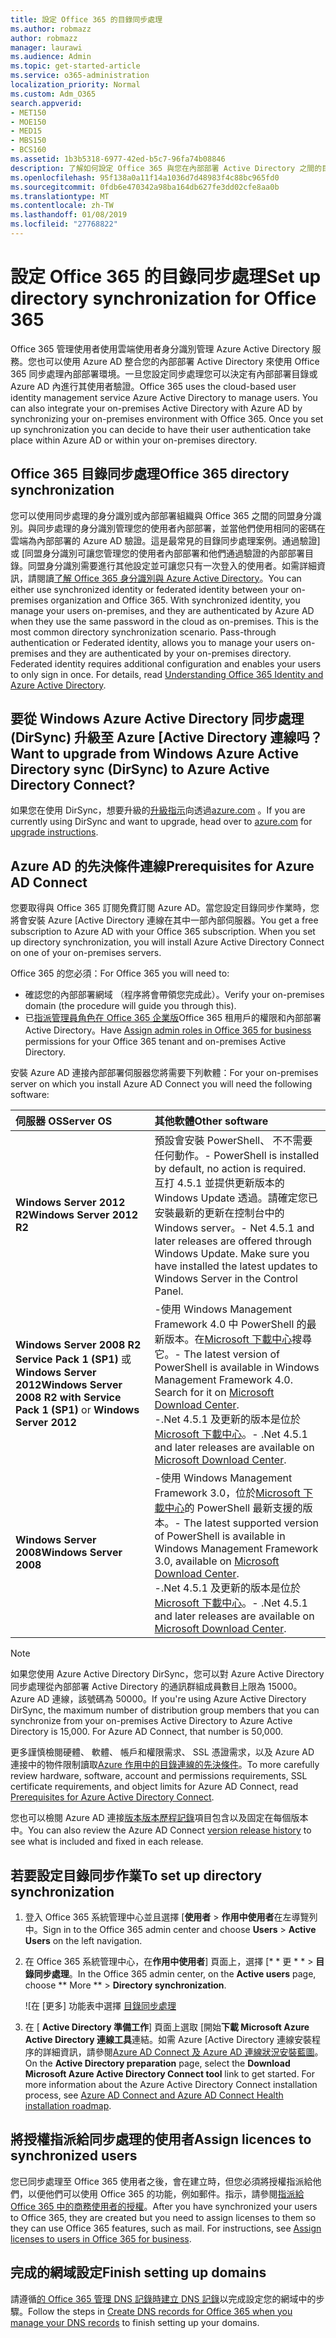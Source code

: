 ```yaml
---
title: 設定 Office 365 的目錄同步處理
ms.author: robmazz
author: robmazz
manager: laurawi
ms.audience: Admin
ms.topic: get-started-article
ms.service: o365-administration
localization_priority: Normal
ms.custom: Adm_O365
search.appverid:
- MET150
- MOE150
- MED15
- MBS150
- BCS160
ms.assetid: 1b3b5318-6977-42ed-b5c7-96fa74b08846
description: 了解如何設定 Office 365 與您在內部部署 Active Directory 之間的目錄同步處理。
ms.openlocfilehash: 95f138a0a11f14a1036d7d48983f4c88bc965fd0
ms.sourcegitcommit: 0fdb6e470342a98ba164db627fe3dd02cfe8aa0b
ms.translationtype: MT
ms.contentlocale: zh-TW
ms.lasthandoff: 01/08/2019
ms.locfileid: "27768822"
---
```

# <a name="set-up-directory-synchronization-for-office-365"></a><span data-ttu-id="d387e-103">設定 Office 365 的目錄同步處理</span><span class="sxs-lookup"><span data-stu-id="d387e-103">Set up directory synchronization for Office 365</span></span>
<span data-ttu-id="d387e-p101">Office 365 管理使用者使用雲端使用者身分識別管理 Azure Active Directory 服務。您也可以使用 Azure AD 整合您的內部部署 Active Directory 來使用 Office 365 同步處理內部部署環境。一旦您設定同步處理您可以決定有內部部署目錄或 Azure AD 內進行其使用者驗證。</span><span class="sxs-lookup"><span data-stu-id="d387e-p101">Office 365 uses the cloud-based user identity management service Azure Active Directory to manage users. You can also integrate your on-premises Active Directory with Azure AD by synchronizing your on-premises environment with Office 365. Once you set up synchronization you can decide to have their user authentication take place within Azure AD or within your on-premises directory.</span></span>
  
## <a name="office-365-directory-synchronization"></a><span data-ttu-id="d387e-107">Office 365 目錄同步處理</span><span class="sxs-lookup"><span data-stu-id="d387e-107">Office 365 directory synchronization</span></span>
<span data-ttu-id="d387e-p102">您可以使用同步處理的身分識別或內部部署組織與 Office 365 之間的同盟身分識別。與同步處理的身分識別管理您的使用者內部部署，並當他們使用相同的密碼在雲端為內部部署的 Azure AD 驗證。這是最常見的目錄同步處理案例。通過驗證] 或 [同盟身分識別可讓您管理您的使用者內部部署和他們通過驗證的內部部署目錄。同盟身分識別需要進行其他設定並可讓您只有一次登入的使用者。如需詳細資訊，請閱讀[了解 Office 365 身分識別與 Azure Active Directory](about-office-365-identity.md)。</span><span class="sxs-lookup"><span data-stu-id="d387e-p102">You can either use synchronized identity or federated identity between your on-premises organization and Office 365. With synchronized identity, you manage your users on-premises, and they are authenticated by Azure AD when they use the same password in the cloud as on-premises. This is the most common directory synchronization scenario. Pass-through authentication or Federated identity, allows you to manage your users on-premises and they are authenticated by your on-premises directory. Federated identity requires additional configuration and enables your users to only sign in once. For details, read [Understanding Office 365 Identity and Azure Active Directory](about-office-365-identity.md).</span></span>
  
## <a name="want-to-upgrade-from-windows-azure-active-directory-sync-dirsync-to-azure-active-directory-connect"></a><span data-ttu-id="d387e-114">要從 Windows Azure Active Directory 同步處理 (DirSync) 升級至 Azure [Active Directory 連線吗？</span><span class="sxs-lookup"><span data-stu-id="d387e-114">Want to upgrade from Windows Azure Active Directory sync (DirSync) to Azure Active Directory Connect?</span></span>
<span data-ttu-id="d387e-115">如果您在使用 DirSync，想要升級的[升級指示](https://go.microsoft.com/fwlink/p/?LinkId=733240)向透過[azure.com](https://azure.com) 。</span><span class="sxs-lookup"><span data-stu-id="d387e-115">If you are currently using DirSync and want to upgrade, head over to [azure.com](https://azure.com) for [upgrade instructions](https://go.microsoft.com/fwlink/p/?LinkId=733240).</span></span>
  
## <a name="prerequisites-for-azure-ad-connect"></a><span data-ttu-id="d387e-116">Azure AD 的先決條件連線</span><span class="sxs-lookup"><span data-stu-id="d387e-116">Prerequisites for Azure AD Connect</span></span>
<span data-ttu-id="d387e-p103">您要取得與 Office 365 訂閱免費訂閱 Azure AD。當您設定目錄同步作業時，您將會安裝 Azure [Active Directory 連線在其中一部內部伺服器。</span><span class="sxs-lookup"><span data-stu-id="d387e-p103">You get a free subscription to Azure AD with your Office 365 subscription. When you set up directory synchronization, you will install Azure Active Directory Connect on one of your on-premises servers.</span></span>
  
<span data-ttu-id="d387e-119">Office 365 的您必須：</span><span class="sxs-lookup"><span data-stu-id="d387e-119">For Office 365 you will need to:</span></span>
  
- <span data-ttu-id="d387e-120">確認您的內部部署網域 （程序將會帶領您完成此）。</span><span class="sxs-lookup"><span data-stu-id="d387e-120">Verify your on-premises domain (the procedure will guide you through this).</span></span>
- <span data-ttu-id="d387e-121">已[指派管理員角色在 Office 365 企業版](https://support.office.com/article/EAC4D046-1AFD-4F1A-85FC-8219C79E1504)Office 365 租用戶的權限和內部部署 Active Directory。</span><span class="sxs-lookup"><span data-stu-id="d387e-121">Have [Assign admin roles in Office 365 for business](https://support.office.com/article/EAC4D046-1AFD-4F1A-85FC-8219C79E1504) permissions for your Office 365 tenant and on-premises Active Directory.</span></span> 
    
<span data-ttu-id="d387e-122">安裝 Azure AD 連接內部部署伺服器您將需要下列軟體：</span><span class="sxs-lookup"><span data-stu-id="d387e-122">For your on-premises server on which you install Azure AD Connect you will need the following software:</span></span>
  
|<span data-ttu-id="d387e-123">**伺服器 OS**</span><span class="sxs-lookup"><span data-stu-id="d387e-123">**Server OS**</span></span>|<span data-ttu-id="d387e-124">**其他軟體**</span><span class="sxs-lookup"><span data-stu-id="d387e-124">**Other software**</span></span>|
|:-----|:-----|
|<span data-ttu-id="d387e-125">**Windows Server 2012 R2**</span><span class="sxs-lookup"><span data-stu-id="d387e-125">**Windows Server 2012 R2**</span></span> | <span data-ttu-id="d387e-126">預設會安裝 PowerShell、 不不需要任何動作。</span><span class="sxs-lookup"><span data-stu-id="d387e-126">- PowerShell is installed by default, no action is required.</span></span>  <br/> <span data-ttu-id="d387e-p104">互打 4.5.1 並提供更新版本的 Windows Update 透過。請確定您已安裝最新的更新在控制台中的 Windows server。</span><span class="sxs-lookup"><span data-stu-id="d387e-p104">- Net 4.5.1 and later releases are offered through Windows Update. Make sure you have installed the latest updates to Windows Server in the Control Panel.</span></span> |
|<span data-ttu-id="d387e-129">**Windows Server 2008 R2 Service Pack 1 (SP1)** 或**Windows Server 2012**</span><span class="sxs-lookup"><span data-stu-id="d387e-129">**Windows Server 2008 R2 with Service Pack 1 (SP1)** or **Windows Server 2012**</span></span> | <span data-ttu-id="d387e-p105">-使用 Windows Management Framework 4.0 中 PowerShell 的最新版本。在[Microsoft 下載中心](https://go.microsoft.com/fwlink/p/?LinkId=717996)搜尋它。</span><span class="sxs-lookup"><span data-stu-id="d387e-p105">- The latest version of PowerShell is available in Windows Management Framework 4.0. Search for it on [Microsoft Download Center](https://go.microsoft.com/fwlink/p/?LinkId=717996).  </span></span><br/> <span data-ttu-id="d387e-132">-.Net 4.5.1 及更新的版本是位於[Microsoft 下載中心](https://go.microsoft.com/fwlink/p/?LinkId=717996)。</span><span class="sxs-lookup"><span data-stu-id="d387e-132">- .Net 4.5.1 and later releases are available on [Microsoft Download Center](https://go.microsoft.com/fwlink/p/?LinkId=717996).</span></span> |
|<span data-ttu-id="d387e-133">**Windows Server 2008**</span><span class="sxs-lookup"><span data-stu-id="d387e-133">**Windows Server 2008**</span></span> | <span data-ttu-id="d387e-134">-使用 Windows Management Framework 3.0，位於[Microsoft 下載中心](https://go.microsoft.com/fwlink/p/?LinkId=717996)的 PowerShell 最新支援的版本。</span><span class="sxs-lookup"><span data-stu-id="d387e-134">- The latest supported version of PowerShell is available in Windows Management Framework 3.0, available on [Microsoft Download Center](https://go.microsoft.com/fwlink/p/?LinkId=717996).</span></span>  <br/> <span data-ttu-id="d387e-135">-.Net 4.5.1 及更新的版本是位於[Microsoft 下載中心](https://go.microsoft.com/fwlink/p/?LinkId=717996)。</span><span class="sxs-lookup"><span data-stu-id="d387e-135">- .Net 4.5.1 and later releases are available on [Microsoft Download Center](https://go.microsoft.com/fwlink/p/?LinkId=717996).</span></span> |
   
> [!NOTE]
> <span data-ttu-id="d387e-p106">如果您使用 Azure Active Directory DirSync，您可以對 Azure Active Directory 同步處理從內部部署 Active Directory 的通訊群組成員數目上限為 15000。Azure AD 連線，該號碼為 50000。</span><span class="sxs-lookup"><span data-stu-id="d387e-p106">If you're using Azure Active Directory DirSync, the maximum number of distribution group members that you can synchronize from your on-premises Active Directory to Azure Active Directory is 15,000. For Azure AD Connect, that number is 50,000.</span></span> 
  
<span data-ttu-id="d387e-138">更多謹慎檢閱硬體、 軟體、 帳戶和權限需求、 SSL 憑證需求，以及 Azure AD 連接中的物件限制讀取[Azure 作用中的目錄連線的先決條件](https://go.microsoft.com/fwlink/p/?LinkId=716896)。</span><span class="sxs-lookup"><span data-stu-id="d387e-138">To more carefully review hardware, software, account and permissions requirements, SSL certificate requirements, and object limits for Azure AD Connect, read [Prerequisites for Azure Active Directory Connect](https://go.microsoft.com/fwlink/p/?LinkId=716896).</span></span>
  
<span data-ttu-id="d387e-139">您也可以檢閱 Azure AD 連接[版本版本歷程記錄](https://go.microsoft.com/fwlink/p/?LinkId=733238)項目包含以及固定在每個版本中。</span><span class="sxs-lookup"><span data-stu-id="d387e-139">You can also review the Azure AD Connect [version release history](https://go.microsoft.com/fwlink/p/?LinkId=733238) to see what is included and fixed in each release.</span></span> 

## <a name="to-set-up-directory-synchronization"></a><span data-ttu-id="d387e-140">若要設定目錄同步作業</span><span class="sxs-lookup"><span data-stu-id="d387e-140">To set up directory synchronization</span></span>
1. <span data-ttu-id="d387e-141">登入 Office 365 系統管理中心並且選擇 [**使用者** \> **作用中使用者**在左導覽列中。</span><span class="sxs-lookup"><span data-stu-id="d387e-141">Sign in to the Office 365 admin center and choose **Users** \> **Active Users** on the left navigation.</span></span> 
2. <span data-ttu-id="d387e-142">在 Office 365 系統管理中心，在**作用中使用者**] 頁面上，選擇 [\* \* 更 \* \* \> **目錄同步處理**。</span><span class="sxs-lookup"><span data-stu-id="d387e-142">In the Office 365 admin center, on the **Active users** page, choose \*\* More \*\* \> **Directory synchronization**.</span></span>
    
    ![在 [更多] 功能表中選擇 [目錄同步處理](media/dc6669e5-c01b-471e-9cdf-04f5d44e1c4b.png)
  
3. <span data-ttu-id="d387e-p107">在 [ **Active Directory 準備工作**] 頁面上選取 [開始**下載 Microsoft Azure Active Directory 連線工具**連結。如需 Azure [Active Directory 連線安裝程序的詳細資訊，請參閱[Azure AD Connect 及 Azure AD 連線狀況安裝藍圖](https://docs.microsoft.com/azure/active-directory/hybrid/how-to-connect-install-roadmap)。</span><span class="sxs-lookup"><span data-stu-id="d387e-p107">On the **Active Directory preparation** page, select the **Download Microsoft Azure Active Directory Connect tool** link to get started. For more information about the Azure Active Directory Connect installation process, see [Azure AD Connect and Azure AD Connect Health installation roadmap](https://docs.microsoft.com/azure/active-directory/hybrid/how-to-connect-install-roadmap).</span></span>
    
## <a name="assign-licences-to-synchronized-users"></a><span data-ttu-id="d387e-146">將授權指派給同步處理的使用者</span><span class="sxs-lookup"><span data-stu-id="d387e-146">Assign licences to synchronized users</span></span>
<span data-ttu-id="d387e-p108">您已同步處理至 Office 365 使用者之後，會在建立時，但您必須將授權指派給他們，以便他們可以使用 Office 365 的功能，例如郵件。指示，請參閱[指派給 Office 365 中的商務使用者的授權](https://support.office.com/article/997596b5-4173-4627-b915-36abac6786dc)。</span><span class="sxs-lookup"><span data-stu-id="d387e-p108">After you have synchronized your users to Office 365, they are created but you need to assign licenses to them so they can use Office 365 features, such as mail. For instructions, see [Assign licenses to users in Office 365 for business](https://support.office.com/article/997596b5-4173-4627-b915-36abac6786dc).</span></span>
    
## <a name="finish-setting-up-domains"></a><span data-ttu-id="d387e-149">完成的網域設定</span><span class="sxs-lookup"><span data-stu-id="d387e-149">Finish setting up domains</span></span>
<span data-ttu-id="d387e-150">請遵循[的 Office 365 管理 DNS 記錄時建立 DNS 記錄](https://support.office.com/article/b0f3fdca-8a80-4e8e-9ef3-61e8a2a9ab23)以完成設定您的網域中的步驟。</span><span class="sxs-lookup"><span data-stu-id="d387e-150">Follow the steps in [Create DNS records for Office 365 when you manage your DNS records](https://support.office.com/article/b0f3fdca-8a80-4e8e-9ef3-61e8a2a9ab23) to finish setting up your domains.</span></span>